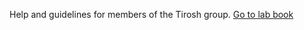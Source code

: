 Help and guidelines for members of the Tirosh group. [Go to lab book](https://tiroshlab.github.io/lab-book)
